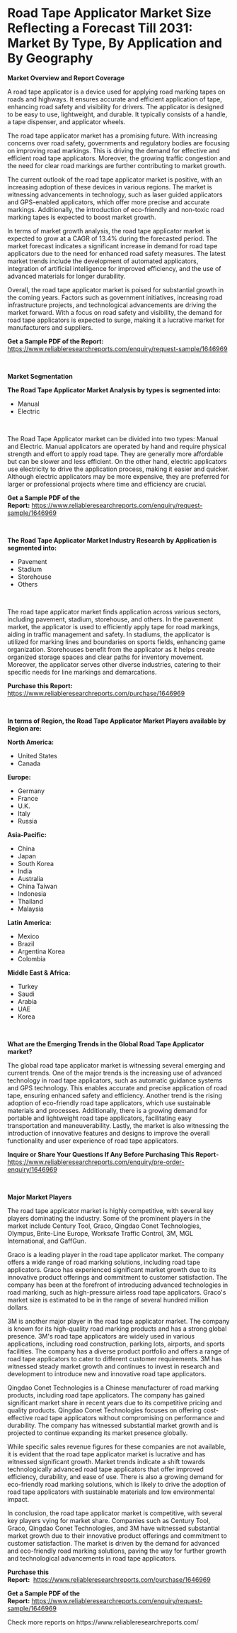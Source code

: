 <p><h1>Road Tape Applicator Market Size Reflecting a Forecast Till 2031: Market By Type, By Application and By Geography</h1></p><p><strong>Market Overview and Report Coverage</strong></p>
<p><p>A road tape applicator is a device used for applying road marking tapes on roads and highways. It ensures accurate and efficient application of tape, enhancing road safety and visibility for drivers. The applicator is designed to be easy to use, lightweight, and durable. It typically consists of a handle, a tape dispenser, and applicator wheels.</p><p>The road tape applicator market has a promising future. With increasing concerns over road safety, governments and regulatory bodies are focusing on improving road markings. This is driving the demand for effective and efficient road tape applicators. Moreover, the growing traffic congestion and the need for clear road markings are further contributing to market growth.</p><p>The current outlook of the road tape applicator market is positive, with an increasing adoption of these devices in various regions. The market is witnessing advancements in technology, such as laser guided applicators and GPS-enabled applicators, which offer more precise and accurate markings. Additionally, the introduction of eco-friendly and non-toxic road marking tapes is expected to boost market growth.</p><p>In terms of market growth analysis, the road tape applicator market is expected to grow at a CAGR of 13.4% during the forecasted period. The market forecast indicates a significant increase in demand for road tape applicators due to the need for enhanced road safety measures. The latest market trends include the development of automated applicators, integration of artificial intelligence for improved efficiency, and the use of advanced materials for longer durability.</p><p>Overall, the road tape applicator market is poised for substantial growth in the coming years. Factors such as government initiatives, increasing road infrastructure projects, and technological advancements are driving the market forward. With a focus on road safety and visibility, the demand for road tape applicators is expected to surge, making it a lucrative market for manufacturers and suppliers.</p></p>
<p><strong>Get a Sample PDF of the Report:</strong> <a href="https://www.reliableresearchreports.com/enquiry/request-sample/1646969">https://www.reliableresearchreports.com/enquiry/request-sample/1646969</a></p>
<p>&nbsp;</p>
<p><strong>Market Segmentation</strong></p>
<p><strong>The Road Tape Applicator Market Analysis by types is segmented into:</strong></p>
<p><ul><li>Manual</li><li>Electric</li></ul></p>
<p>&nbsp;</p>
<p><p>The Road Tape Applicator market can be divided into two types: Manual and Electric. Manual applicators are operated by hand and require physical strength and effort to apply road tape. They are generally more affordable but can be slower and less efficient. On the other hand, electric applicators use electricity to drive the application process, making it easier and quicker. Although electric applicators may be more expensive, they are preferred for larger or professional projects where time and efficiency are crucial.</p></p>
<p><strong>Get a Sample PDF of the Report:</strong>&nbsp;<a href="https://www.reliableresearchreports.com/enquiry/request-sample/1646969">https://www.reliableresearchreports.com/enquiry/request-sample/1646969</a></p>
<p>&nbsp;</p>
<p><strong>The Road Tape Applicator Market Industry Research by Application is segmented into:</strong></p>
<p><ul><li>Pavement</li><li>Stadium</li><li>Storehouse</li><li>Others</li></ul></p>
<p>&nbsp;</p>
<p><p>The road tape applicator market finds application across various sectors, including pavement, stadium, storehouse, and others. In the pavement market, the applicator is used to efficiently apply tape for road markings, aiding in traffic management and safety. In stadiums, the applicator is utilized for marking lines and boundaries on sports fields, enhancing game organization. Storehouses benefit from the applicator as it helps create organized storage spaces and clear paths for inventory movement. Moreover, the applicator serves other diverse industries, catering to their specific needs for line markings and demarcations.</p></p>
<p><strong>Purchase this Report:</strong>&nbsp; <a href="https://www.reliableresearchreports.com/purchase/1646969">https://www.reliableresearchreports.com/purchase/1646969</a></p>
<p>&nbsp;</p>
<p><strong>In terms of Region, the Road Tape Applicator Market Players available by Region are:</strong></p>
<p>
    <p> <strong> North America: </strong>
        <ul>
            <li>United States</li>
            <li>Canada</li>
        </ul>
        </p> 
    <p> <strong> Europe: </strong>
        <ul>
            <li>Germany</li>
            <li>France</li>
            <li>U.K.</li>
            <li>Italy</li>
            <li>Russia</li>
        </ul>
        </p> 
    <p> <strong> Asia-Pacific: </strong>
        <ul>
            <li>China</li>
            <li>Japan</li>
            <li>South Korea</li>
            <li>India</li>
            <li>Australia</li>
            <li>China Taiwan</li>
            <li>Indonesia</li>
            <li>Thailand</li>
            <li>Malaysia</li>
        </ul>
        </p> 
    <p> <strong> Latin America: </strong>
        <ul>
            <li>Mexico</li>
            <li>Brazil</li>
            <li>Argentina Korea</li>
            <li>Colombia</li>
        </ul>
        </p> 
    <p> <strong> Middle East & Africa: </strong>
        <ul>
            <li>Turkey</li>
            <li>Saudi</li>
            <li>Arabia</li>
            <li>UAE</li>
            <li>Korea</li>
        </ul>
    </p>
    </p>
<p>&nbsp;</p>
<p><strong>What are the Emerging Trends in the Global Road Tape Applicator market?</strong></p>
<p><p>The global road tape applicator market is witnessing several emerging and current trends. One of the major trends is the increasing use of advanced technology in road tape applicators, such as automatic guidance systems and GPS technology. This enables accurate and precise application of road tape, ensuring enhanced safety and efficiency. Another trend is the rising adoption of eco-friendly road tape applicators, which use sustainable materials and processes. Additionally, there is a growing demand for portable and lightweight road tape applicators, facilitating easy transportation and maneuverability. Lastly, the market is also witnessing the introduction of innovative features and designs to improve the overall functionality and user experience of road tape applicators.</p></p>
<p><strong>Inquire or Share Your Questions If Any Before Purchasing This Report</strong>- <a href="https://www.reliableresearchreports.com/enquiry/pre-order-enquiry/1646969">https://www.reliableresearchreports.com/enquiry/pre-order-enquiry/1646969</a></p>
<p>&nbsp;</p>
<p><strong>Major Market Players</strong></p>
<p><p>The road tape applicator market is highly competitive, with several key players dominating the industry. Some of the prominent players in the market include Century Tool, Graco, Qingdao Conet Technologies, Olympus, Brite-Line Europe, Worksafe Traffic Control, 3M, MGL International, and GaffGun. </p><p>Graco is a leading player in the road tape applicator market. The company offers a wide range of road marking solutions, including road tape applicators. Graco has experienced significant market growth due to its innovative product offerings and commitment to customer satisfaction. The company has been at the forefront of introducing advanced technologies in road marking, such as high-pressure airless road tape applicators. Graco's market size is estimated to be in the range of several hundred million dollars.</p><p>3M is another major player in the road tape applicator market. The company is known for its high-quality road marking products and has a strong global presence. 3M's road tape applicators are widely used in various applications, including road construction, parking lots, airports, and sports facilities. The company has a diverse product portfolio and offers a range of road tape applicators to cater to different customer requirements. 3M has witnessed steady market growth and continues to invest in research and development to introduce new and innovative road tape applicators.</p><p>Qingdao Conet Technologies is a Chinese manufacturer of road marking products, including road tape applicators. The company has gained significant market share in recent years due to its competitive pricing and quality products. Qingdao Conet Technologies focuses on offering cost-effective road tape applicators without compromising on performance and durability. The company has witnessed substantial market growth and is projected to continue expanding its market presence globally.</p><p>While specific sales revenue figures for these companies are not available, it is evident that the road tape applicator market is lucrative and has witnessed significant growth. Market trends indicate a shift towards technologically advanced road tape applicators that offer improved efficiency, durability, and ease of use. There is also a growing demand for eco-friendly road marking solutions, which is likely to drive the adoption of road tape applicators with sustainable materials and low environmental impact.</p><p>In conclusion, the road tape applicator market is competitive, with several key players vying for market share. Companies such as Century Tool, Graco, Qingdao Conet Technologies, and 3M have witnessed substantial market growth due to their innovative product offerings and commitment to customer satisfaction. The market is driven by the demand for advanced and eco-friendly road marking solutions, paving the way for further growth and technological advancements in road tape applicators.</p></p>
<p><strong>Purchase this Report:</strong>&nbsp;&nbsp;<a href="https://www.reliableresearchreports.com/purchase/1646969">https://www.reliableresearchreports.com/purchase/1646969</a></p>
<p></p>
<p><strong>Get a Sample PDF of the Report:</strong>&nbsp;<a href="https://www.reliableresearchreports.com/enquiry/request-sample/1646969">https://www.reliableresearchreports.com/enquiry/request-sample/1646969</a></p>
<p>Check more reports on https://www.reliableresearchreports.com/</p>